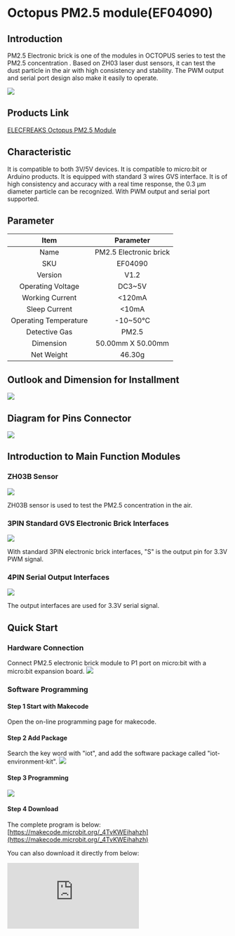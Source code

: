 ﻿# Octopus PM2.5 module(EF04090)

## Introduction

PM2.5 Electronic brick is one of the modules in OCTOPUS series to test the PM2.5 concentration . Based on ZH03 laser dust sensors, it can test the dust particle in the air with high consistency and stability. The PWM output and serial port design also make it easily to operate.

![](https://wiki-media-ef.oss-cn-hongkong.aliyuncs.com//images/a1gLsct.jpg)

## Products Link

[ELECFREAKS Octopus PM2.5 Module](https://shop.elecfreaks.com/products/elecfreaks-octopus-pm2-5-module?_pos=1&_sid=b36319484&_ss=r)

## Characteristic

  It is compatible to both 3V/5V devices.
 It is compatible to micro:bit or Arduino products.
 It is equipped with standard 3 wires GVS interface.
 It is of high consistency and accuracy with a real time response, the 0.3 μm diameter particle can be recognized.
 With PWM output and serial port supported.

## Parameter


|         Item          |       Parameter        |
| :-: | :-: |
|         Name          | PM2.5 Electronic brick |
|          SKU          |        EF04090         |
|        Version        |          V1.2          |
|   Operating Voltage   |         DC3~5V         |
|    Working Current    |         <120mA         |
|     Sleep Current     |         <10mA          |
| Operating Temperature |        -10~50℃         |
|     Detective Gas     |         PM2.5          |
|       Dimension       |   50.00mm X 50.00mm    |
|      Net Weight       |         46.30g         |

## Outlook and Dimension for Installment

![](https://wiki-media-ef.oss-cn-hongkong.aliyuncs.com//images/dbSMKyl.png)

## Diagram for Pins Connector

![](https://wiki-media-ef.oss-cn-hongkong.aliyuncs.com//images/MPjcy9E.png)

## Introduction to Main Function Modules

### ZH03B Sensor

![](https://wiki-media-ef.oss-cn-hongkong.aliyuncs.com//images/B6tTW6k.png)

ZH03B sensor is used to test the PM2.5 concentration in the air.

### 3PIN Standard GVS Electronic Brick Interfaces

![](https://wiki-media-ef.oss-cn-hongkong.aliyuncs.com//images/XN3NRcN.png)

With standard 3PIN electronic brick interfaces, "S" is the output pin for 3.3V PWM signal.

### 4PIN Serial Output Interfaces

![](https://wiki-media-ef.oss-cn-hongkong.aliyuncs.com//images/VjMSbCQ.png)

The output interfaces are used for 3.3V serial signal.

## Quick Start

### Hardware Connection
 Connect PM2.5 electronic brick module to P1 port on micro:bit with a micro:bit expansion board.
![](https://wiki-media-ef.oss-cn-hongkong.aliyuncs.com//images/icDTCQO.png)

### Software Programming
####  Step 1  Start with Makecode

 Open the on-line  programming page for makecode.

####  Step 2  Add Package
 Search the key word with "iot", and add the software package called "iot-environment-kit".
![](https://wiki-media-ef.oss-cn-hongkong.aliyuncs.com//images/JVVC7Iw.png)

#### Step 3  Programming

![](https://wiki-media-ef.oss-cn-hongkong.aliyuncs.com//images/Y893J8M.png)

####  Step 4  Download
The complete program is below: [https://makecode.microbit.org/_4TvKWEihahzh](https://makecode.microbit.org/_4TvKWEihahzh)

  You can also download it directly from below:


<div
    style={{
        position: 'relative',
        paddingBottom: '60%',
        overflow: 'hidden',
    }}
>
    <iframe
        src="https://makecode.microbit.org/_4TvKWEihahzh"
        frameborder="0"
        sandbox="allow-popups allow-forms allow-scripts allow-same-origin"
        style={{
            position: 'absolute',
            width: '100%',
            height: '100%',
        }}
    />
</div>

#### Result
 The value of PM2.5 is scrolling displaying on the 5x5 screen with μg/m3 as a unit.

## FAQ
